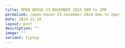 ```yaml
---
title: OPEN HOUSE 23 NOVEMBER 2024 9AM to 2PM
permalink: /open-house-23-november-2024-9am-to-2pm/
date: 2024-11-18
layout: post
description: ""
image: ""
variant: tiptap
---
```

<p></p>